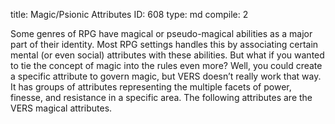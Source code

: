 title:          Magic/Psionic Attributes
ID:             608
type:           md
compile:        2



Some genres of RPG have magical or pseudo-magical abilities as a major part of their identity. Most RPG settings handles this by associating certain mental (or even social) attributes with these abilities. But what if you wanted to tie the concept of magic into the rules even more? Well, you could create a specific attribute to govern magic, but VERS doesn’t really work that way. It has groups of attributes representing the multiple facets of power, finesse, and resistance in a specific area. The following attributes are the VERS magical attributes.
